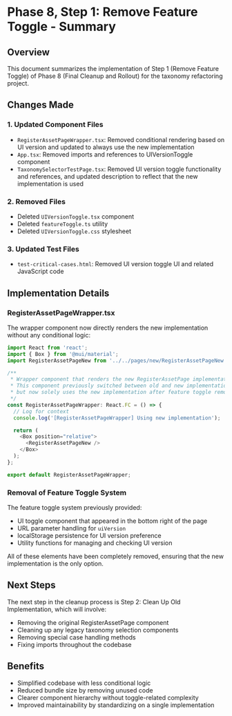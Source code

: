 # Phase 8, Step 1: Remove Feature Toggle - Summary

## Overview
This document summarizes the implementation of Step 1 (Remove Feature Toggle) of Phase 8 (Final Cleanup and Rollout) for the taxonomy refactoring project.

## Changes Made

### 1. Updated Component Files
- `RegisterAssetPageWrapper.tsx`: Removed conditional rendering based on UI version and updated to always use the new implementation
- `App.tsx`: Removed imports and references to UIVersionToggle component
- `TaxonomySelectorTestPage.tsx`: Removed UI version toggle functionality and references, and updated description to reflect that the new implementation is used

### 2. Removed Files
- Deleted `UIVersionToggle.tsx` component
- Deleted `featureToggle.ts` utility
- Deleted `UIVersionToggle.css` stylesheet

### 3. Updated Test Files
- `test-critical-cases.html`: Removed UI version toggle UI and related JavaScript code

## Implementation Details

### RegisterAssetPageWrapper.tsx
The wrapper component now directly renders the new implementation without any conditional logic:
```typescript
import React from 'react';
import { Box } from '@mui/material';
import RegisterAssetPageNew from '../../pages/new/RegisterAssetPageNew';

/**
 * Wrapper component that renders the new RegisterAssetPage implementation
 * This component previously switched between old and new implementations,
 * but now solely uses the new implementation after feature toggle removal.
 */
const RegisterAssetPageWrapper: React.FC = () => {
  // Log for context
  console.log('[RegisterAssetPageWrapper] Using new implementation');

  return (
    <Box position="relative">
      <RegisterAssetPageNew />
    </Box>
  );
};

export default RegisterAssetPageWrapper;
```

### Removal of Feature Toggle System
The feature toggle system previously provided:
- UI toggle component that appeared in the bottom right of the page
- URL parameter handling for `uiVersion`
- localStorage persistence for UI version preference
- Utility functions for managing and checking UI version

All of these elements have been completely removed, ensuring that the new implementation is the only option.

## Next Steps
The next step in the cleanup process is Step 2: Clean Up Old Implementation, which will involve:
- Removing the original RegisterAssetPage component
- Cleaning up any legacy taxonomy selection components
- Removing special case handling methods
- Fixing imports throughout the codebase

## Benefits
- Simplified codebase with less conditional logic
- Reduced bundle size by removing unused code
- Clearer component hierarchy without toggle-related complexity
- Improved maintainability by standardizing on a single implementation